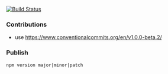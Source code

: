 [![Build Status](https://travis-ci.org/devexperts/swagger-codegen-ts.svg?branch=master)](https://travis-ci.org/devexperts/swagger-codegen-ts)

### Contributions
- use https://www.conventionalcommits.org/en/v1.0.0-beta.2/

### Publish
`npm version major|minor|patch`
